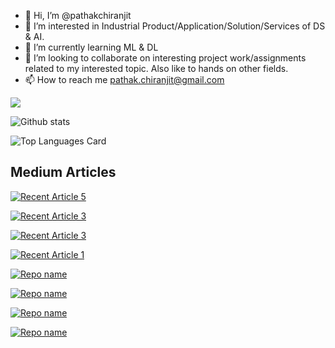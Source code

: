 - 👋 Hi, I’m @pathakchiranjit
- 👀 I’m interested in Industrial Product/Application/Solution/Services of DS & AI.
- 🌱 I’m currently learning ML & DL
- 💞️ I’m looking to collaborate on interesting project work/assignments related to my interested topic. Also like to hands on other fields.  
- 📫 How to reach me pathak.chiranjit@gmail.com

<!---
pathakchiranjit/pathakchiranjit is a ✨ special ✨ repository because its `README.md` (this file) appears on your GitHub profile.
You can click the Preview link to take a look at your changes.
--->


![](https://komarev.com/ghpvc/?username=pathakchiranjit&color=red)


![Github stats](https://github-readme-stats.vercel.app/api?username=pathakchiranjit&theme=highcontrast&show_icons=true&count_private=true)

![Top Languages Card](https://github-readme-stats.vercel.app/api/top-langs/?username=pathakchiranjit&layout=compact)

## Medium Articles

 <a target="_blank" href="https://github-readme-medium-recent-article.vercel.app/medium/@pathakc/3"><img src="https://github-readme-medium-recent-article.vercel.app/medium/@pathakc/3" alt="Recent Article 5">

 <a target="_blank" href="https://github-readme-medium-recent-article.vercel.app/medium/@pathakc/4"><img src="https://github-readme-medium-recent-article.vercel.app/medium/@pathakc/4" alt="Recent Article 3">
   
 <a target="_blank" href="https://github-readme-medium-recent-article.vercel.app/medium/@pathakc/2"><img src="https://github-readme-medium-recent-article.vercel.app/medium/@pathakc/2" alt="Recent Article 3">
    
 <a target="_blank" href="https://github-readme-medium-recent-article.vercel.app/medium/@pathakc/1"><img src="https://github-readme-medium-recent-article.vercel.app/medium/@pathakc/1" alt="Recent Article 1">


[![Repo name](https://github-readme-stats.vercel.app/api/pin/?username=pathakchiranjit&repo=Face_Recognition_CV)](https://github.com/pathakchiranjit/Face_Recognition_CV)

[![Repo name](https://github-readme-stats.vercel.app/api/pin/?username=pathakchiranjit&repo=Twitter_Sentiment_Analysis)](https://github.com/pathakchiranjit/Twitter_Sentiment_Analysis)

[![Repo name](https://github-readme-stats.vercel.app/api/pin/?username=pathakchiranjit&repo=GCD_Capstone_Oct21)](https://github.com/pathakchiranjit/GCD_Capstone_Oct21)

[![Repo name](https://github-readme-stats.vercel.app/api/pin/?username=pathakchiranjit&repo=Capstone_CDF_April21)](https://github.com/pathakchiranjit/Capstone_CDF_April21)
